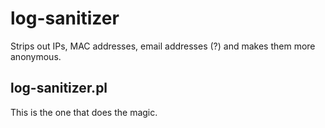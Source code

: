 # log-sanitizer
Strips out IPs, MAC addresses, email addresses (?) and makes them more anonymous.

## log-sanitizer.pl
This is the one that does the magic.
